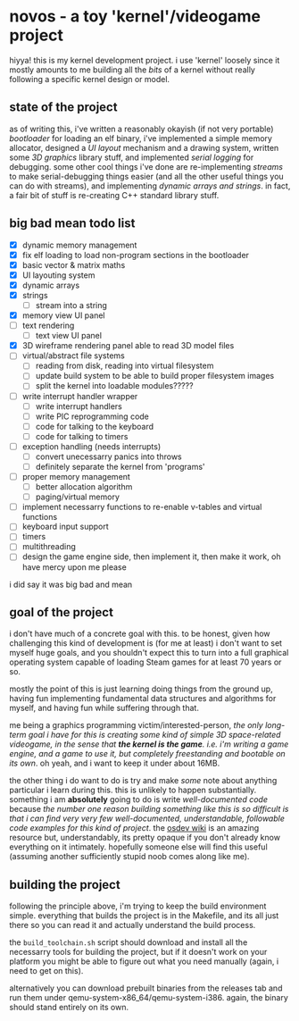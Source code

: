 # novos - a toy 'kernel'/videogame project

hiyya! this is my kernel development project. i use 'kernel' loosely since it mostly amounts to me building all the *bits* of a kernel without really following a specific kernel design or model.

## state of the project

as of writing this, i've written a reasonably okayish (if not very portable) *bootloader* for loading an elf binary, i've implemented a simple memory allocator, designed a *UI layout* mechanism and a drawing system, written some *3D graphics* library stuff, and implemented *serial logging* for debugging. some other cool things i've done are re-implementing *streams* to make serial-debugging things easier (and all the other useful things you can do with streams), and implementing *dynamic arrays and strings*. in fact, a fair bit of stuff is re-creating C++ standard library stuff.

## big bad mean todo list

- [x] dynamic memory management
- [x] fix elf loading to load non-program sections in the bootloader
- [x] basic vector & matrix maths
- [x] UI layouting system
- [x] dynamic arrays
- [x] strings
    - [ ] stream into a string
- [x] memory view UI panel
- [ ] text rendering
    - [ ] text view UI panel
- [x] 3D wireframe rendering panel able to read 3D model files
- [ ] virtual/abstract file systems
    - [ ] reading from disk, reading into virtual filesystem
    - [ ] update build system to be able to build proper filesystem images
    - [ ] split the kernel into loadable modules?????
- [ ] write interrupt handler wrapper
    - [ ] write interrupt handlers
    - [ ] write PIC reprogramming code
    - [ ] code for talking to the keyboard
    - [ ] code for talking to timers
- [ ] exception handling (needs interrupts)
    - [ ] convert unecessarry panics into throws
    - [ ] definitely separate the kernel from 'programs'
- [ ] proper memory management
    - [ ] better allocation algorithm
    - [ ] paging/virtual memory
- [ ] implement necessarry functions to re-enable v-tables and virtual functions
- [ ] keyboard input support
- [ ] timers
- [ ] multithreading
- [ ] design the game engine side, then implement it, then make it work, oh have mercy upon me please

i did say it was big bad and mean

## goal of the project

i don't have much of a concrete goal with this. to be honest, given how challenging this kind of development is (for me at least) i don't want to set myself huge goals, and you shouldn't expect this to turn into a full graphical operating system capable of loading Steam games for at least 70 years or so.

mostly the point of this is just learning doing things from the ground up, having fun implementing fundamental data structures and algorithms for myself, and having fun while suffering through that.

me being a graphics programming victim/interested-person, *the only long-term goal i have for this is creating some kind of simple 3D space-related videogame, in the sense that **the kernel is the game**. i.e. i'm writing a game engine, and a game to use it, but completely freestanding and bootable on its own*. oh yeah, and i want to keep it under about 16MB.

the other thing i do want to do is try and make *some* note about anything particular i learn during this. this is unlikely to happen substantially. something i am **absolutely** going to do is write *well-documented code* because *the number one reason building something like this is so difficult is that i can find very very few well-documented, understandable, followable code examples for this kind of project*. the [osdev wiki](https://wiki.osdev.org) is an amazing resource but, understandably, its pretty opaque if you don't already know everything on it intimately. hopefully someone else will find this useful (assuming another sufficiently stupid noob comes along like me).

## building the project

following the principle above, i'm trying to keep the build environment simple. everything that builds the project is in the Makefile, and its all just there so you can read it and actually understand the build process.

the `build_toolchain.sh` script should download and install all the necessarry tools for building the project, but if it doesn't work on your platform you might be able to figure out what you need manually (again, i need to get on this).

alternatively you can download prebuilt binaries from the releases tab and run them under qemu-system-x86_64/qemu-system-i386. again, the binary should stand entirely on its own.
